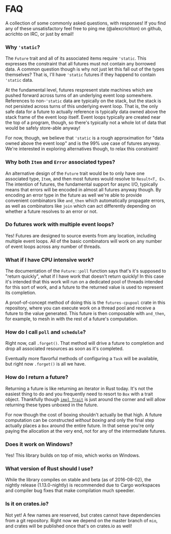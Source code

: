 # FAQ

A collection of some commonly asked questions, with responses! If you find any
of these unsatisfactory feel free to ping me (@alexcrichton) on github,
acrichto on IRC, or just by email!

### Why `'static`?

The `Future` trait and all of its associated items require `'static`.  This
expresses the constraint that all futures must not contain any borrowed data. A
common question though is why not just let this fall out of the types
themselves? That is, I'll have `'static` futures if they happend to contain
`'static` data.

At the fundamental level, futures respresent state machines which are pushed
forward across turns of an underlying event loop somewhere. References to
non-`'static` data are typically on the stack, but the stack is not persisted
across turns of this underlying event loop. That is, the only safe data for a
future to actually reference is typically data owned above the stack frame of
the event loop itself. Event loops typically are created near the top of a
program, though, so there's typically not a whole lot of data that would be
safely store-able anyway!

For now, though, we believe that `'static` is a rough approximation for "data
owned above the event loop" and is the 99% use case of futures anyway. We're
interested in exploring alternatives though, to relax this constraint!

### Why both `Item` and `Error` associated types?

An alternative design of the `Future` trait would be to only have one associated
type, `Item`, and then most futures would resolve to `Result<T, E>`. The
intention of futures, the fundamental support for async I/O, typically means
that errors will be encoded in almost all futures anyway though. By encoding an
error type in the future as well we're able to provide convenient combinators
like `and_then` which automatically propagate errors, as well as combinators
like `join` which can act differently depending on whether a future resolves to
an error or not.

### Do futures work with multiple event loops?

Yes! Futures are designed to source events from any location, including multiple
event loops. All of the basic combinators will work on any number of event loops
across any number of threads.

### What if I have CPU intensive work?

The documentation of the `Future::poll` function says that's it's supposed to
"return quickly", what if I have work that doesn't return quickly! In this case
it's intended that this work will run on a dedicated pool of threads intended
for this sort of work, and a future to the returned value is used to represent
its completion.

A proof-of-concept method of doing this is the `futures-cpupool` crate in this
repository, where you can execute work on a thread pool and receive a future to
the value generated. This future is then composable with `and_then`, for
example, to mesh in with the rest of a future's computation.

### How do I call `poll` and `schedule`?

Right now, call `.forget()`. That method will drive a future to completion and
drop all associated resources as soon as it's completed.

Eventually more flavorful methods of configuring a `Task` will be available, but
right now `.forget()` is all we have.

### How do I return a future?

Returning a future is like returning an iterator in Rust today. It's not the
easiest thing to do and you frequently need to resort to `Box` with a trait
object. Thankfully though [`impl Trait`] is just around the corner and will
allow returning these types unboxed in the future.

[`impl Trait`]: https://github.com/rust-lang/rust/issues/34511

For now though the cost of boxing shouldn't actually be that high. A future
computation can be constructed *without boxing* and only the final step actually
places a `Box` around the entire future. In that sense you're only paying the
allocation at the very end, not for any of the intermediate futures.

### Does it work on Windows?

Yes! This library builds on top of mio, which works on Windows.

### What version of Rust should I use?

While the library compiles on stable and beta (as of 2016-08-02), the nightly
release (1.13.0-nightly) is recommended due to Cargo workspaces and compiler bug
fixes that make compilation much speedier.

### Is it on crates.io?

Not yet! A few names are reserved, but crates cannot have dependencies from a
git repository. Right now we depend on the master branch of `mio`, and crates
will be published once that's on crates.io as well!

